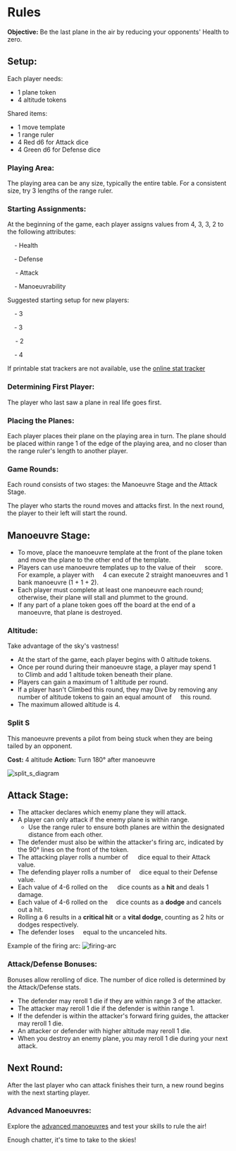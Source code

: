 # Rules

**Objective:** Be the last plane in the air by reducing your opponents' Health to zero.

## Setup:

Each player needs:

- 1 plane token
- 4 altitude tokens

Shared items:

- 1 move template
- 1 range ruler
- 4 Red d6 for Attack dice
- 4 Green d6 for Defense dice

### Playing Area:

The playing area can be any size, typically the entire table. For a consistent size, try 3 lengths of the range ruler.

### Starting Assignments:

At the beginning of the game, each player assigns values from 4, 3, 3, 2 to the following attributes:

<img class="small-icon" src="https://squadronleader.wollivan.dev/icons/health.svg" width="12" style="display:inline-block"/> - Health

<span><img class="small-icon" src="https://squadronleader.wollivan.dev/icons/defense.svg" width="11.5" style="display:inline-block"/> - Defense</span>

<img class="small-icon" src="https://squadronleader.wollivan.dev/icons/attack.svg" width="14" style="display:inline-block"/> - Attack

<img class="small-icon" src="https://squadronleader.wollivan.dev/icons/manoeuvrability.svg" width="12" style="display:inline-block"/> - Manoeuvrability

Suggested starting setup for new players:

<img class="small-icon" src="https://squadronleader.wollivan.dev/icons/health.svg" width="12" style="display:inline-block"/> - 3

<img class="small-icon" src="https://squadronleader.wollivan.dev/icons/defense.svg" width="11.5" style="display:inline-block"/> - 3

<img class="small-icon" src="https://squadronleader.wollivan.dev/icons/attack.svg" width="14" style="display:inline-block"/> - 2

<img class="small-icon" src="https://squadronleader.wollivan.dev/icons/manoeuvrability.svg" width="12" style="display:inline-block"/> - 4

If printable stat trackers are not available, use the <a href="https://planes.wollivan.dev/" target="_blank">online stat tracker</a>

### Determining First Player:

The player who last saw a plane in real life goes first.

### Placing the Planes:

Each player places their plane on the playing area in turn. The plane should be placed within range 1 of the edge of the playing area, and no closer than the range ruler's length to another player.

### Game Rounds:

Each round consists of two stages: the Manoeuvre Stage and the Attack Stage.

The player who starts the round moves and attacks first. In the next round, the player to their left will start the round.

## Manoeuvre Stage:

- To move, place the manoeuvre template at the front of the plane token and move the plane to the other end of the template.
- Players can use manoeuvre templates up to the value of their <img class="small-icon" src="https://squadronleader.wollivan.dev/icons/manoeuvrability.svg" width="12" style="display:inline-block"/> score. For example, a player with <img class="small-icon" src="https://squadronleader.wollivan.dev/icons/manoeuvrability.svg" width="12" style="display:inline-block"/> 4 can execute 2 straight manoeuvres and 1 bank manoeuvre (1 + 1 + 2).
- Each player must complete at least one manoeuvre each round; otherwise, their plane will stall and plummet to the ground.
- If any part of a plane token goes off the board at the end of a manoeuvre, that plane is destroyed.

### Altitude:

Take advantage of the sky's vastness!

- At the start of the game, each player begins with 0 altitude tokens.
- Once per round during their manoeuvre stage, a player may spend 1 <img class="small-icon" src="https://squadronleader.wollivan.dev/icons/manoeuvrability.svg" width="12" style="display:inline-block"/> to Climb and add 1 altitude token beneath their plane.
- Players can gain a maximum of 1 altitude per round.
- If a player hasn't Climbed this round, they may Dive by removing any number of altitude tokens to gain an equal amount of <img class="small-icon" src="https://squadronleader.wollivan.dev/icons/manoeuvrability.svg" width="12" style="display:inline-block"/> this round.
- The maximum allowed altitude is 4.

### Split S

This manoeuvre prevents a pilot from being stuck when they are being tailed by an opponent.

**Cost:** 4 altitude
**Action:** Turn 180° after manoeuvre

![split_s_diagram](https://raw.githubusercontent.com/Wollivan/SquadronLeader/main/Rules/ManoeuvreDiagrams/split_s.png)

## Attack Stage:

- The attacker declares which enemy plane they will attack.
- A player can only attack if the enemy plane is within range.
  - Use the range ruler to ensure both planes are within the designated distance from each other.
- The defender must also be within the attacker's firing arc, indicated by the 90° lines on the front of the token.
- The attacking player rolls a number of <img class="small-icon" src="https://squadronleader.wollivan.dev/icons/attack.svg" width="14" style="display:inline-block"/> dice equal to their Attack value.
- The defending player rolls a number of <img class="small-icon" src="https://squadronleader.wollivan.dev/icons/defense.svg" width="11.5" style="display:inline-block"/> dice equal to their Defense value.
- Each value of 4-6 rolled on the <img class="small-icon" src="https://squadronleader.wollivan.dev/icons/attack.svg" width="14" style="display:inline-block"/> dice counts as a **hit** and deals 1 damage.
- Each value of 4-6 rolled on the <img class="small-icon" src="https://squadronleader.wollivan.dev/icons/defense.svg" width="11.5" style="display:inline-block"/> dice counts as a **dodge** and cancels out a hit.
- Rolling a 6 results in a **critical hit** or a **vital dodge**, counting as 2 hits or dodges respectively.
- The defender loses <img class="small-icon" src="https://squadronleader.wollivan.dev/icons/health.svg" width="12" style="display:inline-block"/> equal to the uncanceled hits.

Example of the firing arc:
![firing-arc](https://user-images.githubusercontent.com/91621088/167209670-d14cfa27-6109-4bee-8a9e-e8c88d571aa2.jpg)

### Attack/Defense Bonuses:

Bonuses allow rerolling of dice. The number of dice rolled is determined by the Attack/Defense stats.

- The defender may reroll 1 die if they are within range 3 of the attacker.
- The attacker may reroll 1 die if the defender is within range 1.
- If the defender is within the attacker's forward firing guides, the attacker may reroll 1 die.
- An attacker or defender with higher altitude may reroll 1 die.
- When you destroy an enemy plane, you may reroll 1 die during your next attack.

## Next Round:

After the last player who can attack finishes their turn, a new round begins with the next starting player.

### Advanced Manoeuvres:

Explore the [advanced manoeuvres](https://squadronleader.wollivan.dev/rules/advanced-manoeuvres) and test your skills to rule the air!

Enough chatter, it's time to take to the skies!
